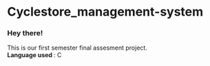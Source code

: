 # Cyclestore_management-system
<h3>Hey there!</h3> 
This is our first semester final assesment project.
<br>
<strong>Language used </strong> : C
